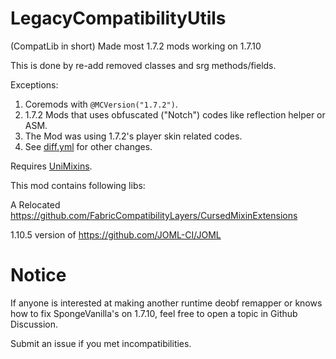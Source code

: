 # LegacyCompatibilityUtils

(CompatLib in short) Made most 1.7.2 mods working on 1.7.10

This is done by re-add removed classes and srg methods/fields.

Exceptions:
1. Coremods with `@MCVersion("1.7.2")`.
2. 1.7.2 Mods that uses obfuscated ("Notch") codes like reflection helper or ASM.
3. The Mod was using 1.7.2's player skin related codes.
4. See [diff.yml](https://github.com/HowardZHY/LegacyCompatibilityUtils-1.7.10/blob/main/diff.yml) for other changes.

Requires [UniMixins](https://github.com/LegacyModdingMC/UniMixins).

This mod contains following libs:

A Relocated https://github.com/FabricCompatibilityLayers/CursedMixinExtensions

1.10.5 version of https://github.com/JOML-CI/JOML

# Notice

If anyone is interested at making another runtime deobf remapper or knows how to fix SpongeVanilla's on 1.7.10, feel free to open a topic in Github Discussion.

Submit an issue if you met incompatibilities.
